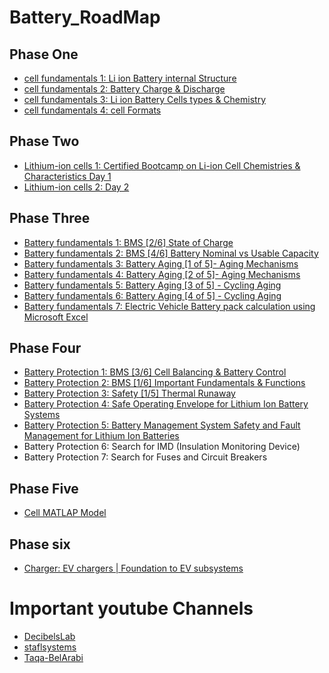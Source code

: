 # Battery_RoadMap
## Phase One 
- [cell fundamentals 1: Li ion Battery internal Structure](https://www.youtube.com/watch?v=ehLZRupZxL8&list=PLdiqVTqaQjOnzPYJHwIEPLlL-WlzKYyn7&index=7)
- [cell fundamentals 2: Battery Charge & Discharge ](https://www.youtube.com/watch?v=terb6EDi_m0&list=PLdiqVTqaQjOnzPYJHwIEPLlL-WlzKYyn7&index=8)
- [cell fundamentals 3: Li ion Battery Cells types & Chemistry](https://www.youtube.com/watch?v=CCuxWQ0yDy8&list=PLdiqVTqaQjOnzPYJHwIEPLlL-WlzKYyn7&index=9)
- [cell fundamentals 4: cell Formats ](https://www.youtube.com/watch?v=K4k8dgfe2Xo&list=PLdiqVTqaQjOnzPYJHwIEPLlL-WlzKYyn7&index=6)

## Phase Two
 - [Lithium-ion cells 1: Certified Bootcamp on Li-ion Cell Chemistries & Characteristics Day 1](https://www.youtube.com/watch?v=5q3I9azUXBU)
- [Lithium-ion cells 2: Day 2](https://www.youtube.com/watch?v=uqm_Qk8cRpE)

 ## Phase Three
 - [Battery fundamentals 1: BMS [2/6] State of Charge](https://www.youtube.com/watch?v=e92XkbRgHyU&list=PLdiqVTqaQjOnzPYJHwIEPLlL-WlzKYyn7&index=11)
- [Battery fundamentals 2: BMS [4/6] Battery Nominal vs Usable Capacity](https://www.youtube.com/watch?v=NxUct6CRANs&list=PLdiqVTqaQjOnzPYJHwIEPLlL-WlzKYyn7&index=13)
- [Battery fundamentals 3: Battery Aging [1 of 5]- Aging Mechanisms](https://www.youtube.com/watch?v=078SOLDplRo&list=PLdiqVTqaQjOnzPYJHwIEPLlL-WlzKYyn7&index=18)
- [Battery fundamentals 4: Battery Aging [2 of 5]- Aging Mechanisms ](https://www.youtube.com/watch?v=kPn1KyBZYQM&list=PLdiqVTqaQjOnzPYJHwIEPLlL-WlzKYyn7&index=19)
- [Battery fundamentals 5: Battery Aging [3 of 5] - Cycling Aging ](https://www.youtube.com/watch?v=k7Hn4n7xlzc&list=PLdiqVTqaQjOnzPYJHwIEPLlL-WlzKYyn7&index=20)
- [Battery fundamentals 6: Battery Aging [4 of 5] - Cycling Aging](https://www.youtube.com/watch?v=0JXENpK8N20&list=PLdiqVTqaQjOnzPYJHwIEPLlL-WlzKYyn7&index=21)
- [Battery fundamentals 7: Electric Vehicle Battery pack calculation using Microsoft Excel](https://www.youtube.com/watch?v=Nn-fMyMd7a8&list=PLmwVUXLoN7y48IU8XgTbMgiC7gOaksOYX&index=1)

   
 ## Phase Four
 - [Battery Protection 1: BMS [3/6] Cell Balancing & Battery Control](https://www.youtube.com/watch?v=tDsOrfDu-us&list=PLdiqVTqaQjOnzPYJHwIEPLlL-WlzKYyn7&index=12)
 - [Battery Protection 2: BMS [1/6] Important Fundamentals & Functions](https://www.youtube.com/watch?v=C4nn4R7A7OI&list=PLdiqVTqaQjOnzPYJHwIEPLlL-WlzKYyn7&index=3)
 - [Battery Protection 3: Safety [1/5] Thermal Runaway](https://www.youtube.com/watch?v=vkpfrT0fSfA&list=PLdiqVTqaQjOnzPYJHwIEPLlL-WlzKYyn7&index=4)
 - [Battery Protection 4: Safe Operating Envelope for Lithium Ion Battery Systems](https://www.youtube.com/watch?v=19OAWsDpa8U)
 - [Battery Protection 5: Battery Management System Safety and Fault Management for Lithium Ion Batteries](https://www.youtube.com/watch?v=8eItvOuDRjw)
 - Battery Protection 6: Search for IMD (Insulation Monitoring Device)
 - Battery Protection 7: Search for Fuses and Circuit Breakers

## Phase Five
- [Cell MATLAP Model](https://drive.google.com/drive/u/0/folders/1m_nvFiPVZbcD2-nH_WNMUvZG3e-Vz_w5)

## Phase six
- [Charger: EV chargers | Foundation to EV subsystems](https://www.youtube.com/watch?v=MDnwPqt4E8s&list=PLmwVUXLoN7y48IU8XgTbMgiC7gOaksOYX&index=6)

# Important youtube Channels
- [DecibelsLab](https://www.youtube.com/@DecibelsLab)
- [staflsystems](https://www.youtube.com/@staflsystems)
- [Taqa-BelArabi](https://www.youtube.com/@Taqa-BelArabi)
